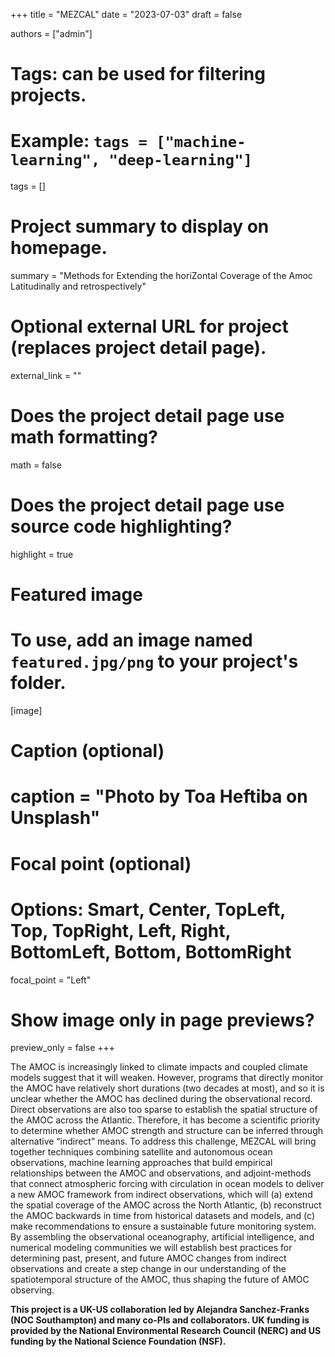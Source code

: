
+++
title = "MEZCAL"
date = "2023-07-03"
draft = false

authors = ["admin"]

# Tags: can be used for filtering projects.
# Example: `tags = ["machine-learning", "deep-learning"]`
tags = []

# Project summary to display on homepage.
summary = "Methods for Extending the horiZontal Coverage of the Amoc Latitudinally and retrospectively"

# Optional external URL for project (replaces project detail page).
external_link = ""

# Does the project detail page use math formatting?
math = false

# Does the project detail page use source code highlighting?
highlight = true

# Featured image
# To use, add an image named `featured.jpg/png` to your project's folder. 
[image]
  # Caption (optional)
  # caption = "Photo by Toa Heftiba on Unsplash"

  # Focal point (optional)
  # Options: Smart, Center, TopLeft, Top, TopRight, Left, Right, BottomLeft, Bottom, BottomRight
  focal_point = "Left"

  # Show image only in page previews?
  preview_only = false
+++

The AMOC is increasingly linked to climate impacts and coupled climate models suggest that it will weaken. However, programs that directly monitor the AMOC have relatively short durations (two decades at most), and so it is unclear whether the AMOC has declined during the observational record. Direct observations are also too sparse to establish the spatial structure of the AMOC across the Atlantic. Therefore, it has become a scientific priority to determine whether AMOC strength and structure can be inferred through alternative “indirect” means. To address this challenge, MEZCAL will bring together techniques combining satellite and autonomous ocean observations, machine learning approaches that build empirical relationships between the AMOC and observations, and adjoint-methods that connect atmospheric forcing with circulation in ocean models to deliver a new AMOC framework from indirect observations, which will (a) extend the spatial coverage of the AMOC across the North Atlantic, (b) reconstruct the AMOC backwards in time from historical datasets and models, and (c) make recommendations to ensure a sustainable future monitoring system. By assembling the observational oceanography, artificial intelligence, and numerical modeling communities we will establish best practices for determining past, present, and future AMOC changes from indirect observations and create a step change in our understanding of the spatiotemporal structure of the AMOC, thus shaping the future of AMOC observing.

**This project is a UK-US collaboration led by Alejandra Sanchez-Franks (NOC Southampton) and many co-PIs and collaborators. UK funding is provided by the National Environmental Research Council (NERC) and US funding by the National Science Foundation (NSF).**
